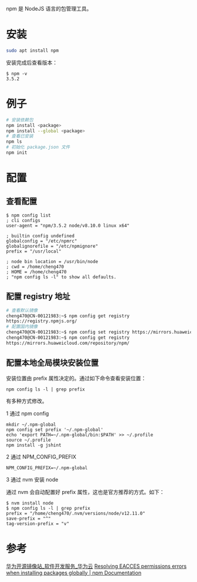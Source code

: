 npm 是 NodeJS 语言的包管理工具。

# 安装

```sh
sudo apt install npm
```

安装完成后查看版本：

```
$ npm -v
3.5.2
```

# 例子

```sh
# 安装依赖包
npm install <package>
npm install --global <package>
# 查看已安装
npm ls
# 初始化 package.json 文件
npm init
```

# 配置

## 查看配置

```
$ npm config list
; cli configs
user-agent = "npm/3.5.2 node/v8.10.0 linux x64"

; builtin config undefined
globalconfig = "/etc/npmrc"
globalignorefile = "/etc/npmignore"
prefix = "/usr/local"

; node bin location = /usr/bin/node
; cwd = /home/cheng470
; HOME = /home/cheng470
; "npm config ls -l" to show all defaults.
```

## 配置 registry 地址

```sh
# 查看默认镜像
cheng470@CN-00121983:~$ npm config get registry
https://registry.npmjs.org/
# 配置国内镜像
cheng470@CN-00121983:~$ npm config set registry https://mirrors.huaweicloud.com/repository/npm/
cheng470@CN-00121983:~$ npm config get registry
https://mirrors.huaweicloud.com/repository/npm/
```

## 配置本地全局模块安装位置

安装位置由 prefix 属性决定的。通过如下命令查看安装位置：

```
npm config ls -l | grep prefix
```

有多种方式修改。

1 通过 npm config

```
mkdir ~/.npm-global
npm config set prefix '~/.npm-global'
echo 'export PATH=~/.npm-global/bin:$PATH' >> ~/.profile
source ~/.profile
npm install -g jshint
```

2 通过 NPM_CONFIG_PREFIX

```
NPM_CONFIG_PREFIX=~/.npm-global
```

3 通过 nvm 安装 node

通过 nvm 会自动配置好 prefix 属性，这也是官方推荐的方式。如下：

```
$ nvm install node
$ npm config ls -l | grep prefix
prefix = "/home/cheng470/.nvm/versions/node/v12.11.0"
save-prefix = "^"
tag-version-prefix = "v"
```

# 参考

[华为开源镜像站_软件开发服务_华为云](https://mirrors.huaweicloud.com/)
[Resolving EACCES permissions errors when installing packages globally | npm Documentation](https://docs.npmjs.com/resolving-eacces-permissions-errors-when-installing-packages-globally)